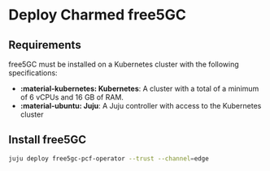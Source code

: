 # Deploy Charmed free5GC

## Requirements

free5GC must be installed on a Kubernetes cluster with the following specifications:

- **:material-kubernetes: Kubernetes**: A cluster with a total of a minimum of 6 vCPUs and 16 GB of RAM.
- **:material-ubuntu: Juju**: A Juju controller with access to the Kubernetes cluster

## Install free5GC

```bash
juju deploy free5gc-pcf-operator --trust --channel=edge
```
